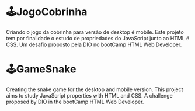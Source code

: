 # 🕹JogoCobrinha
Criando o jogo da cobrinha para versão de desktop é mobile. Este projeto tem por finalidade o estudo de propriedades do JavaScript junto ao HTML é CSS. Um desafio proposto pela DIO no bootCamp HTML Web Developer.

# 🕹GameSnake
Creating the snake game for the desktop and mobile version. This project aims to study JavaScript properties with HTML and CSS. A challenge proposed by DIO in the bootCamp HTML Web Developer. 
